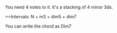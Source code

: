 You need 4 notes to it. It's a stacking of 4 minor 3ds.

==Intervals: N + m3 + dim5 + dim7 

You can write the chord as Dim7